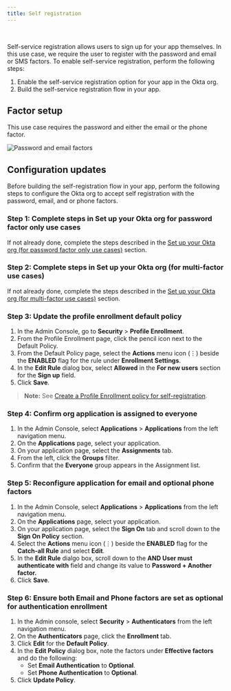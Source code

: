 ```yaml
---
title: Self registration
---
```


<div class="oie-embedded-sdk">

<ApiLifecycle access="ie" /><br>

<StackSelector class="cleaner-selector"/>

Self-service registration allows users to sign up for your app themselves.
In this use case, we require the user to register with the password and email or SMS factors. To enable self-service registration, perform the
following steps:

1. Enable the self-service registration option for your app in the Okta org.
1. Build the self-service registration flow in your app.

## Factor setup

This use case requires the password and either the email
or the phone factor.

<div class="common-image-format">

![Password and email factors](/img/oie-embedded-sdk/factor-password-email-or-phone.png
 "Password and email factors")

</div>

## Configuration updates

Before building the self-registration flow in your app, perform the
following steps to configure the Okta org to accept self registration with
the password, email, and or phone factors.

### Step 1: Complete steps in Set up your Okta org for password factor only use cases

If not already done, complete the steps described in the
[Set up your Okta org (for password factor only use cases)](/docs/guides/oie-embedded-common-org-setup/aspnet/main/#set-up-your-okta-org-for-password-factor-only-use-cases) section.

### Step 2: Complete steps in Set up your Okta org (for multi-factor use cases)

If not already done, complete the steps described in the
[Set up your Okta org (for multi-factor use cases)](/docs/guides/oie-embedded-common-org-setup/aspnet/main/#set-up-your-okta-org-for-multifactor-use-cases) section.

### Step 3: Update the profile enrollment default policy

1. In the Admin Console, go to **Security** > **Profile Enrollment**.
1. From the Profile Enrollment page, click the pencil icon
   next to the Default Policy.
1. From the Default Policy page, select the **Actions** menu icon (⋮) beside
   the **ENABLED** flag for the rule under **Enrollment Settings**.
1. In the **Edit Rule** dialog box, select **Allowed** in the **For new users** section for the **Sign up**
      field.
1. Click **Save**.

> **Note:** See [Create a Profile Enrollment policy for self-registration](https://help.okta.com/en/oie/Content/Topics/identity-engine/policies/create-profile-enrollment-policy-sr.htm).

### Step 4: Confirm org application is assigned to everyone

1. In the Admin Console, select **Applications** > **Applications** from the left
   navigation menu.
1. On the **Applications** page, select your application.
1. On your application page, select the **Assignments** tab.
1. From the left, click the **Groups** filter.
1. Confirm that the **Everyone** group appears in the Assignment list.

### Step 5: Reconfigure application for email and optional phone factors

1. In the Admin Console, select **Applications** > **Applications** from the left
   navigation menu.
1. On the **Applications** page, select your application.
1. On your application page, select the **Sign On** tab and scroll down to the
   **Sign On Policy** section.
1. Select the **Actions** menu icon (⋮) beside the **ENABLED** flag for the **Catch-all Rule** and select **Edit**.
1. In the **Edit Rule** dialgo box, scroll down to the **AND User must authenticate with** field and change its value to **Password + Another factor.**
1. Click **Save**.

### Step 6:  Ensure both Email and Phone factors are set as optional for authentication enrollment

1. In the Admin console, select **Security** > **Authenticators** from the left navigation menu.
1. On the **Authenticators** page, click the **Enrollment** tab.
1. Click **Edit** for the **Default Policy**.
1. In the **Edit Policy** dialog box, note the factors under **Effective factors** and do the following:
   * Set **Email Authentication** to **Optional**.
   * Set **Phone Authentication** to **Optional**.
1. Click **Update Policy**.

<StackSelector snippet="summaryofsteps" noSelector />

<StackSelector snippet="integrationsteps" noSelector />

</div>
